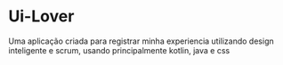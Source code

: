 # Ui-Lover
Uma aplicação criada para registrar minha experiencia utilizando design inteligente e scrum,  usando principalmente kotlin, java e css
